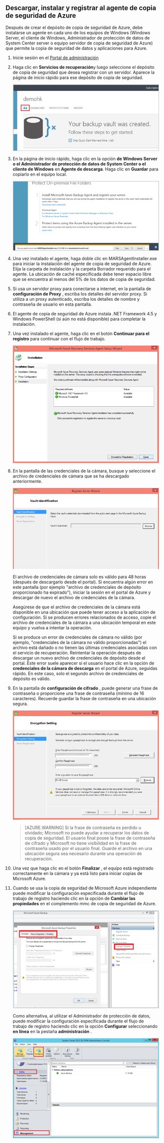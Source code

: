 ## <a name="download-install-and-register-the-azure-backup-agent"></a>Descargar, instalar y registrar al agente de copia de seguridad de Azure

Después de crear el depósito de copia de seguridad de Azure, debe instalarse un agente en cada uno de los equipos de Windows (Windows Server, el cliente de Windows, Administrador de protección de datos de System Center server o equipo servidor de copia de seguridad de Azure) que permite la copia de seguridad de datos y aplicaciones para Azure.

1. Inicie sesión en el [Portal de administración](https://manage.windowsazure.com/)

2. Haga clic en **Servicios de recuperación**y luego seleccione el depósito de copia de seguridad que desea registrar con un servidor. Aparece la página de inicio rápido para ese depósito de copia de seguridad.

    ![Inicio rápido](./media/backup-install-agent/quickstart.png)

3. En la página de inicio rápido, haga clic en la opción **de Windows Server o el Administrador de protección de datos de System Center o el cliente de Windows** en **Agente de descarga**. Haga clic en **Guardar** para copiarlo en el equipo local.

    ![Guardar agente](./media/backup-install-agent/agent.png)

4. Una vez instalado el agente, haga doble clic en MARSAgentInstaller.exe para iniciar la instalación del agente de copia de seguridad de Azure. Elija la carpeta de instalación y la carpeta Borrador requerido para el agente. La ubicación de caché especificada debe tener espacio libre que se encuentra al menos del 5% de los datos de copia de seguridad.

5.  Si usa un servidor proxy para conectarse a internet, en la pantalla de **configuración de Proxy** , escriba los detalles del servidor proxy. Si utiliza a un proxy autenticado, escriba los detalles de nombre y contraseña de usuario en esta pantalla.

6.  El agente de copia de seguridad de Azure instala .NET Framework 4.5 y Windows PowerShell (si aún no está disponible) para completar la instalación.

7.  Una vez instalado el agente, haga clic en el botón **Continuar para el registro** para continuar con el flujo de trabajo.

    ![Registrar](./media/backup-install-agent/register.png)

8. En la pantalla de las credenciales de la cámara, busque y seleccione el archivo de credenciales de cámara que se ha descargado anteriormente.

    ![Credenciales de cámara](./media/backup-install-agent/vc.png)

    El archivo de credenciales de cámara solo es válido para 48 horas (después de descargarlo desde el portal). Si encuentra algún error en este pantalla (por ejemplo "archivo de credenciales de depósito proporcionado ha expirado"), iniciar la sesión en el portal de Azure y descargar de nuevo el archivo de credenciales de la cámara.

    Asegúrese de que el archivo de credenciales de la cámara está disponible en una ubicación que puede tener acceso a la aplicación de configuración. Si se producen errores relacionados de acceso, copie el archivo de credenciales de la cámara a una ubicación temporal en este equipo y vuelva a intentar la operación.

    Si se produce un error de credenciales de cámara no válido (por ejemplo, "credenciales de la cámara no válido proporcionadas") el archivo está dañado o no tienen las últimas credenciales asociadas con el servicio de recuperación. Reintentar la operación después de descargar un nuevo archivo de credenciales de depósito desde el portal. Este error suele aparecer si el usuario hace clic en la opción de **credenciales de la cámara de descarga** en el portal de Azure, seguidas rápido. En este caso, solo el segundo archivo de credenciales de depósito es válido.

9. En la pantalla de **configuración de cifrado** , puede generar una frase de contraseña o proporcione una frase de contraseña (mínimo de 16 caracteres). Recuerde guardar la frase de contraseña en una ubicación segura.

    ![Cifrado](./media/backup-install-agent/encryption.png)

    > [AZURE.WARNING] Si la frase de contraseña es perdido u olvidado; Microsoft no puede ayudar a recuperar los datos de copia de seguridad. El usuario final posee la frase de contraseña de cifrado y Microsoft no tiene visibilidad en la frase de contraseña usado por el usuario final. Guarde el archivo en una ubicación segura sea necesario durante una operación de recuperación.

10. Una vez que haga clic en el botón **Finalizar** , el equipo está registrado correctamente en la cámara y ya está listo para iniciar copias de Microsoft Azure.

11. Cuando se usa la copia de seguridad de Microsoft Azure independiente puede modificar la configuración especificada durante el flujo de trabajo de registro haciendo clic en la opción de **Cambiar las propiedades** en el complemento mmc de copia de seguridad de Azure.

    ![Cambiar las propiedades](./media/backup-install-agent/change.png)

    Como alternativa, al utilizar el Administrador de protección de datos, puede modificar la configuración especificada durante el flujo de trabajo de registro haciendo clic en la opción **Configurar** seleccionando **en línea** en la pestaña **administración** .

    ![Configurar la copia de seguridad de Azure](./media/backup-install-agent/configure.png)
